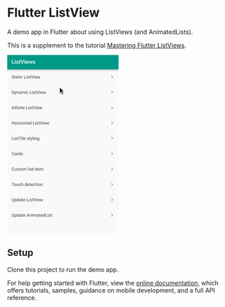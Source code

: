 # Flutter ListView

A demo app in Flutter about using ListViews (and AnimatedLists).

This is a supplement to the tutorial [Mastering Flutter ListViews](https://pusher.com/tutorials/flutter-listviews).

![](supplemental/demo.gif)

## Setup

Clone this project to run the demo app.

For help getting started with Flutter, view the
[online documentation](https://flutter.io/docs), which offers tutorials, 
samples, guidance on mobile development, and a full API reference.
